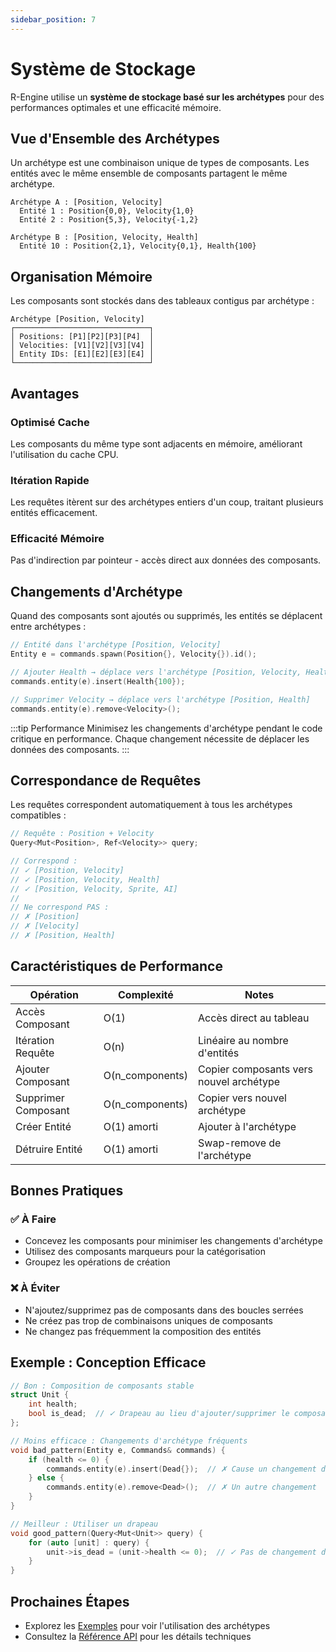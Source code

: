 ```yaml
---
sidebar_position: 7
---
```


# Système de Stockage

R-Engine utilise un **système de stockage basé sur les archétypes** pour des performances optimales et une efficacité mémoire.

## Vue d'Ensemble des Archétypes

Un archétype est une combinaison unique de types de composants. Les entités avec le même ensemble de composants partagent le même archétype.

```
Archétype A : [Position, Velocity]
  Entité 1 : Position{0,0}, Velocity{1,0}
  Entité 2 : Position{5,3}, Velocity{-1,2}

Archétype B : [Position, Velocity, Health]
  Entité 10 : Position{2,1}, Velocity{0,1}, Health{100}
```

## Organisation Mémoire

Les composants sont stockés dans des tableaux contigus par archétype :

```
Archétype [Position, Velocity]
┌──────────────────────────────┐
│ Positions: [P1][P2][P3][P4]  │
│ Velocities: [V1][V2][V3][V4] │
│ Entity IDs: [E1][E2][E3][E4] │
└──────────────────────────────┘
```

## Avantages

### Optimisé Cache

Les composants du même type sont adjacents en mémoire, améliorant l'utilisation du cache CPU.

### Itération Rapide

Les requêtes itèrent sur des archétypes entiers d'un coup, traitant plusieurs entités efficacement.

### Efficacité Mémoire

Pas d'indirection par pointeur - accès direct aux données des composants.

## Changements d'Archétype

Quand des composants sont ajoutés ou supprimés, les entités se déplacent entre archétypes :

```cpp
// Entité dans l'archétype [Position, Velocity]
Entity e = commands.spawn(Position{}, Velocity{}).id();

// Ajouter Health → déplace vers l'archétype [Position, Velocity, Health]
commands.entity(e).insert(Health{100});

// Supprimer Velocity → déplace vers l'archétype [Position, Health]
commands.entity(e).remove<Velocity>();
```

:::tip Performance
Minimisez les changements d'archétype pendant le code critique en performance. Chaque changement nécessite de déplacer les données des composants.
:::

## Correspondance de Requêtes

Les requêtes correspondent automatiquement à tous les archétypes compatibles :

```cpp
// Requête : Position + Velocity
Query<Mut<Position>, Ref<Velocity>> query;

// Correspond :
// ✓ [Position, Velocity]
// ✓ [Position, Velocity, Health]
// ✓ [Position, Velocity, Sprite, AI]
//
// Ne correspond PAS :
// ✗ [Position]
// ✗ [Velocity]
// ✗ [Position, Health]
```

## Caractéristiques de Performance

| Opération | Complexité | Notes |
|-----------|-----------|-------|
| Accès Composant | O(1) | Accès direct au tableau |
| Itération Requête | O(n) | Linéaire au nombre d'entités |
| Ajouter Composant | O(n_components) | Copier composants vers nouvel archétype |
| Supprimer Composant | O(n_components) | Copier vers nouvel archétype |
| Créer Entité | O(1) amorti | Ajouter à l'archétype |
| Détruire Entité | O(1) amorti | Swap-remove de l'archétype |

## Bonnes Pratiques

### ✅ À Faire

- Concevez les composants pour minimiser les changements d'archétype
- Utilisez des composants marqueurs pour la catégorisation
- Groupez les opérations de création

### ❌ À Éviter

- N'ajoutez/supprimez pas de composants dans des boucles serrées
- Ne créez pas trop de combinaisons uniques de composants
- Ne changez pas fréquemment la composition des entités

## Exemple : Conception Efficace

```cpp
// Bon : Composition de composants stable
struct Unit {
    int health;
    bool is_dead;  // ✓ Drapeau au lieu d'ajouter/supprimer le composant Dead
};

// Moins efficace : Changements d'archétype fréquents
void bad_pattern(Entity e, Commands& commands) {
    if (health <= 0) {
        commands.entity(e).insert(Dead{});  // ✗ Cause un changement d'archétype
    } else {
        commands.entity(e).remove<Dead>();  // ✗ Un autre changement
    }
}

// Meilleur : Utiliser un drapeau
void good_pattern(Query<Mut<Unit>> query) {
    for (auto [unit] : query) {
        unit->is_dead = (unit->health <= 0);  // ✓ Pas de changement d'archétype
    }
}
```

## Prochaines Étapes

- Explorez les [Exemples](./examples/index.md) pour voir l'utilisation des archétypes
- Consultez la [Référence API](./api/index.md) pour les détails techniques
